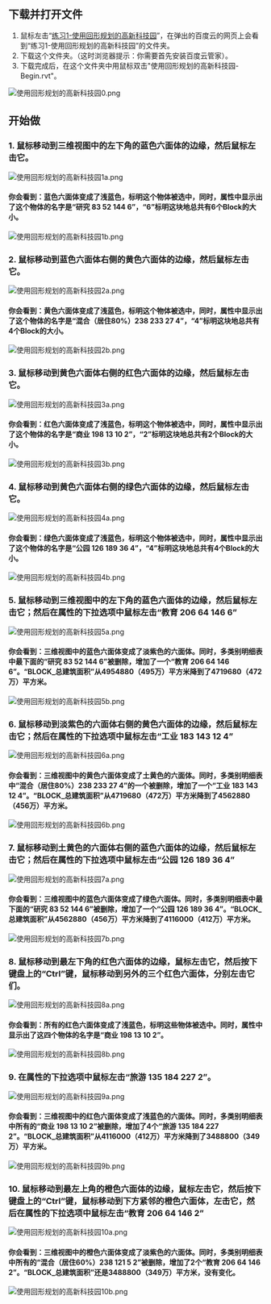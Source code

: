 ## 下载并打开文件

1. 鼠标左击“[练习1-使用回形规划的高新科技园](http://pan.baidu.com/s/1i4hd9Sp)”，在弹出的百度云的网页上会看到“练习1-使用回形规划的高新科技园”的文件夹。
2. 下载这个文件夹。（这时浏览器提示：你需要首先安装百度云管家）。
3. 下载完成后，在这个文件夹中用鼠标双击"使用回形规划的高新科技园-Begin.rvt"。

![使用回形规划的高新科技园0.png](/images/使用回形规划的高新科技园/使用回形规划的高新科技园0.png)

## 开始做

### 1. 鼠标移动到三维视图中的左下角的蓝色六面体的边缘，然后鼠标左击它。

![使用回形规划的高新科技园1a.png](/images/使用回形规划的高新科技园/使用回形规划的高新科技园1a.png)

#### 你会看到：蓝色六面体变成了浅蓝色，标明这个物体被选中，同时，属性中显示出了这个物体的名字是“研究 83 52 144 6”，“6”标明这块地总共有6个Block的大小。

![使用回形规划的高新科技园1b.png](/images/使用回形规划的高新科技园/使用回形规划的高新科技园1b.png)

### 2. 鼠标移动到蓝色六面体右侧的黄色六面体的边缘，然后鼠标左击它。

![使用回形规划的高新科技园2a.png](/images/使用回形规划的高新科技园/使用回形规划的高新科技园2a.png)

#### 你会看到：黄色六面体变成了浅蓝色，标明这个物体被选中，同时，属性中显示出了这个物体的名字是“混合（居住80%）238 233 27 4”，“4”标明这块地总共有4个Block的大小。

![使用回形规划的高新科技园2b.png](/images/使用回形规划的高新科技园/使用回形规划的高新科技园2b.png)

### 3. 鼠标移动到黄色六面体右侧的红色六面体的边缘，然后鼠标左击它。

![使用回形规划的高新科技园3a.png](/images/使用回形规划的高新科技园/使用回形规划的高新科技园3a.png)

#### 你会看到：红色六面体变成了浅蓝色，标明这个物体被选中，同时，属性中显示出了这个物体的名字是“商业 198 13 10 2”，“2”标明这块地总共有2个Block的大小。

![使用回形规划的高新科技园3b.png](/images/使用回形规划的高新科技园/使用回形规划的高新科技园3b.png)

### 4. 鼠标移动到黄色六面体右侧的绿色六面体的边缘，然后鼠标左击它。

![使用回形规划的高新科技园4a.png](/images/使用回形规划的高新科技园/使用回形规划的高新科技园4a.png)

#### 你会看到：绿色六面体变成了浅蓝色，标明这个物体被选中，同时，属性中显示出了这个物体的名字是“公园 126 189 36 4”，“4”标明这块地总共有4个Block的大小。

![使用回形规划的高新科技园4b.png](/images/使用回形规划的高新科技园/使用回形规划的高新科技园4b.png)

### 5. 鼠标移动到三维视图中的左下角的蓝色六面体的边缘，然后鼠标左击它；然后在属性的下拉选项中鼠标左击“教育 206 64 146 6”

![使用回形规划的高新科技园5a.png](/images/使用回形规划的高新科技园/使用回形规划的高新科技园5a.png)

#### 你会看到：三维视图中的蓝色六面体变成了淡紫色的六面体。同时，多类别明细表中最下面的“研究 83 52 144 6”被删除，增加了一个“教育 206 64 146 6”。“BLOCK_总建筑面积”从4954880（495万）平方米降到了4719680（472万）平方米。

![使用回形规划的高新科技园5b.png](/images/使用回形规划的高新科技园/使用回形规划的高新科技园5b.png)

### 6. 鼠标移动到淡紫色的六面体右侧的黄色六面体的边缘，然后鼠标左击它；然后在属性的下拉选项中鼠标左击“工业 183 143 12 4”

![使用回形规划的高新科技园6a.png](/images/使用回形规划的高新科技园/使用回形规划的高新科技园6a.png)

#### 你会看到：三维视图中的黄色六面体变成了土黄色的六面体。同时，多类别明细表中“混合（居住80%）238 233 27 4”的一个被删除，增加了一个“工业 183 143 12 4”。“BLOCK_总建筑面积”从4719680（472万）平方米降到了4562880（456万）平方米。

![使用回形规划的高新科技园6b.png](/images/使用回形规划的高新科技园/使用回形规划的高新科技园6b.png)

### 7. 鼠标移动到土黄色的六面体右侧的蓝色六面体的边缘，然后鼠标左击它；然后在属性的下拉选项中鼠标左击“公园 126 189 36 4”

![使用回形规划的高新科技园7a.png](/images/使用回形规划的高新科技园/使用回形规划的高新科技园7a.png)

#### 你会看到：三维视图中的蓝色六面体变成了绿色六面体。同时，多类别明细表中最下面的“研究 83 52 144 6”被删除，增加了一个“公园 126 189 36 4”。“BLOCK_总建筑面积”从4562880（456万）平方米降到了4116000（412万）平方米。

![使用回形规划的高新科技园7b.png](/images/使用回形规划的高新科技园/使用回形规划的高新科技园7b.png)

### 8. 鼠标移动到最左下角的红色六面体的边缘，鼠标左击它，然后按下键盘上的“Ctrl”键，鼠标移动到另外的三个红色六面体，分别左击它们。

![使用回形规划的高新科技园8a.png](/images/使用回形规划的高新科技园/使用回形规划的高新科技园8a.png)

#### 你会看到：所有的红色六面体变成了浅蓝色，标明这些物体被选中。同时，属性中显示出了这四个物体的名字是“商业 198 13 10 2”。

![使用回形规划的高新科技园8b.png](/images/使用回形规划的高新科技园/使用回形规划的高新科技园8b.png)

### 9. 在属性的下拉选项中鼠标左击“旅游 135 184 227 2”。

![使用回形规划的高新科技园9a.png](/images/使用回形规划的高新科技园/使用回形规划的高新科技园9a.png)

#### 你会看到：三维视图中的红色六面体变成了浅蓝色的六面体。同时，多类别明细表中所有的“商业 198 13 10 2”被删除，增加了4个“旅游 135 184 227 2”。“BLOCK_总建筑面积”从4116000（412万）平方米降到了3488800（349万）平方米。

![使用回形规划的高新科技园9b.png](/images/使用回形规划的高新科技园/使用回形规划的高新科技园9b.png)

### 10. 鼠标移动到最左上角的橙色六面体的边缘，鼠标左击它，然后按下键盘上的“Ctrl”键，鼠标移动到下方紧邻的橙色六面体，左击它，然后在属性的下拉选项中鼠标左击“教育 206 64 146 2”

![使用回形规划的高新科技园10a.png](/images/使用回形规划的高新科技园/使用回形规划的高新科技园10a.png)

#### 你会看到：三维视图中的橙色六面体变成了淡紫色的六面体。同时，多类别明细表中所有的“混合（居住60%）238 121 5 2”被删除，增加了2个“教育 206 64 146 2”。“BLOCK_总建筑面积”还是3488800（349万）平方米，没有变化。

![使用回形规划的高新科技园10b.png](/images/使用回形规划的高新科技园/使用回形规划的高新科技园10b.png)

